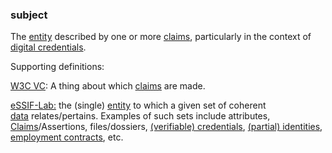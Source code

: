 ### subject

<p class="c8"><span>The </span><span class="c2"><a class="c3" href="#h.5imtbzl1f4xo">entity</a></span><span>&nbsp;described by one or more </span><span class="c2"><a class="c3" href="#h.akieli6njkk5">claims</a></span><span>, particularly in the context of </span><span class="c2"><a class="c3" href="#h.ddna9lucn4k6">digital credentials</a></span><span class="c0">.</span></p><p class="c8"><span class="c0">Supporting definitions:</span></p><p class="c8"><span class="c2"><a class="c3" href="https://www.google.com/url?q=https://www.w3.org/TR/vc-data-model/%23terminology&amp;sa=D&amp;source=editors&amp;ust=1706779842834816&amp;usg=AOvVaw3_YCY_X2iYYOeisSLrBLp0">W3C VC</a></span><span>: A thing about which </span><span class="c2"><a class="c3" href="https://www.google.com/url?q=https://www.w3.org/TR/vc-data-model/%23dfn-claims&amp;sa=D&amp;source=editors&amp;ust=1706779842835119&amp;usg=AOvVaw2_xQ9qZiJacnMkssUPm1UB">claims</a></span><span class="c0">&nbsp;are made.</span></p><p class="c8"><span class="c2"><a class="c3" href="https://www.google.com/url?q=https://essif-lab.github.io/framework/docs/essifLab-glossary%23subject&amp;sa=D&amp;source=editors&amp;ust=1706779842835425&amp;usg=AOvVaw17FmHU6oirBD3vIdXII8hh">eSSIF-Lab:</a></span><span>&nbsp;the (single) </span><span class="c2"><a class="c3" href="#h.5imtbzl1f4xo">entity</a></span><span>&nbsp;to which a given set of coherent </span><span class="c2"><a class="c3" href="#h.o783ayrrkc6g">data</a></span><span>&nbsp;relates/pertains. Examples of such sets include attributes, </span><span class="c2"><a class="c3" href="#h.akieli6njkk5">Claims</a></span><span>/Assertions</span><span>, files/dossiers, </span><span class="c2"><a class="c3" href="#h.co5algna3zkh">(verifiable) credentials</a></span><span>, </span><span class="c2"><a class="c3" href="https://www.google.com/url?q=https://essif-lab.github.io/framework/docs/terms/partial-identity&amp;sa=D&amp;source=editors&amp;ust=1706779842836135&amp;usg=AOvVaw0UNYuoj1nVm9GGUZozrueS">(partial) identities</a></span><span>, </span><span class="c2"><a class="c3" href="https://www.google.com/url?q=https://essif-lab.github.io/framework/docs/terms/employment-contract&amp;sa=D&amp;source=editors&amp;ust=1706779842836446&amp;usg=AOvVaw1cH276MzFYVI1vBYfrQNTz">employment contracts</a></span><span class="c0">, etc.</span></p>